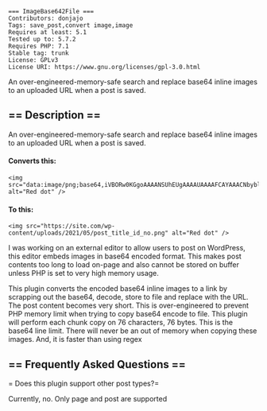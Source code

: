 ```
=== ImageBase642File ===
Contributors: donjajo
Tags: save_post,convert image,image
Requires at least: 5.1
Tested up to: 5.7.2
Requires PHP: 7.1
Stable tag: trunk
License: GPLv3
License URI: https://www.gnu.org/licenses/gpl-3.0.html
```

An over-engineered-memory-safe search and replace base64 inline images to an uploaded URL when a post is saved.

## == Description ==

An over-engineered-memory-safe search and replace base64 inline images to an uploaded URL when a post is saved.

#### Converts this:
```
<img src="data:image/png;base64,iVBORw0KGgoAAAANSUhEUgAAAAUAAAAFCAYAAACNbyblAAAAHElEQVQI12P4//8/w38GIAXDIBKE0DHxgljNBAAO9TXL0Y4OHwAAAABJRU5ErkJggg==" alt="Red dot" />
```

#### To this:
```
<img src="https://site.com/wp-content/uploads/2021/05/post_title_id_no.png" alt="Red dot" />
```

I was working on an external editor to allow users to post on WordPress, this editor embeds images in base64 encoded format. This makes post contents too long to load on-page and also cannot be stored on buffer unless PHP is set to very high memory usage.

This plugin converts the encoded base64 inline images to a link by scrapping out the base64, decode, store to file and replace with the URL. The post content becomes very short. This is over-engineered to prevent PHP memory limit when trying to copy base64 encode to file. This plugin will perform each chunk copy on 76 characters, 76 bytes. This is the base64 line limit. There will never be an out of memory when copying these images. 
And, it is faster than using regex

## == Frequently Asked Questions ==

= Does this plugin support other post types?=

Currently, no. Only page and post are supported
